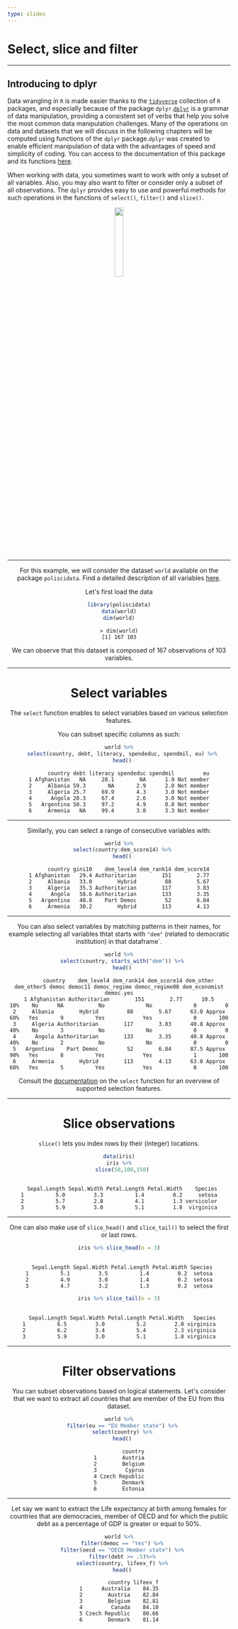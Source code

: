 ```yaml
---
type: slides
---
```


# Select, slice and filter

---

## Introducing to dplyr

Data wrangling in `R` is made easier thanks to the [`tidyverse`](https://www.tidyverse.org/) collection of `R` packages, and especially because of the package `dplyr`.[`dplyr`](https://dplyr.tidyverse.org/) is a grammar of data manipulation, providing a consistent set of verbs that help you solve the most common data manipulation challenges. Many of the operations on data and datasets that we will discuss in the following chapters will be computed using functions of the `dplyr` package.`dplyr` was created to enable efficient manipulation of data with the advantages of speed and simplicity of coding. You can access to the documentation of this package and its functions [here](https://dplyr.tidyverse.org/index.html).

When working with data, you sometimes want to work with only a subset of all variables. Also, you may also want to filter or consider only a subset of all observations. The `dplyr` provides easy to use and powerful methods for such operations in the functions of `select()`, `filter()` and `slice()`.  

<div style="text-align:center"><img src="dplyr_name.jpg" alt=" " width="20%">

---

For this example, we will consider the dataset `world` available on the package `poliscidata`. Find a detailed description of all variables [here](https://rdrr.io/cran/poliscidata/man/world.html).

Let's first load the data 

```r
library(poliscidata)
data(world)
dim(world)
```

```out
> dim(world)
[1] 167 103
 ```

We can observe that this dataset is composed of 167 observations of 103 variables.

---



# Select variables

The `select` function enables to select variables based on various selection features.

You can subset specific columns as such:

```r
world %>%
  select(country, debt, literacy, spendeduc, spendmil, eu) %>%
  head()
```

```out
      country debt literacy spendeduc spendmil         eu
1 Afghanistan   NA     28.1        NA      1.9 Not member
2     Albania 59.3       NA       2.9      2.0 Not member
3     Algeria 25.7     69.9       4.3      3.0 Not member
4      Angola 20.3     67.4       2.6      3.0 Not member
5   Argentina 50.3     97.2       4.9      0.8 Not member
6     Armenia   NA     99.4       3.0      3.3 Not member
 ```
 
---

Similarly, you can select a range of consecutive variables with:
```r
world %>%
  select(country:dem_score14) %>%
  head()
```

```out
      country gini10    dem_level4 dem_rank14 dem_score14
1 Afghanistan   29.4 Authoritarian        151        2.77
2     Albania   33.0        Hybrid         88        5.67
3     Algeria   35.3 Authoritarian        117        3.83
4      Angola   58.6 Authoritarian        133        3.35
5   Argentina   48.8    Part Democ         52        6.84
6     Armenia   30.2        Hybrid        113        4.13
 ```

---
You can also select variables by matching patterns in their names, for example selecting all variables thtat starts with `"dem"` (related to democratic institution) in that dataframe`.


```r
world %>%
  select(country, starts_with("dem")) %>%
  head()
```
```out
      country    dem_level4 dem_rank14 dem_score14 dem_other dem_other5 democ democ11 democ_regime democ_regime08 dem_economist democ.yes
1 Afghanistan Authoritarian        151        2.77      10.5        10%    No      NA           No             No             0         0
2     Albania        Hybrid         88        5.67      63.0 Approx 60%   Yes       9          Yes            Yes             0       100
3     Algeria Authoritarian        117        3.83      40.8 Approx 40%    No       3           No             No             0         0
4      Angola Authoritarian        133        3.35      40.8 Approx 40%    No       2           No             No             0         0
5   Argentina    Part Democ         52        6.84      87.5 Approx 90%   Yes       8          Yes            Yes             1       100
6     Armenia        Hybrid        113        4.13      63.0 Approx 60%   Yes       5          Yes            Yes             0       100
 ```
 
Consult the [documentation](https://dplyr.tidyverse.org/reference/select.html) on the `select` function for an overview of supported selection features.

---


# Slice observations

`slice()` lets you index rows by their (integer) locations.

```r
data(iris)
iris %>%
  slice(50,100,150)
  
```

```out
  Sepal.Length Sepal.Width Petal.Length Petal.Width    Species
1          5.0         3.3          1.4         0.2     setosa
2          5.7         2.8          4.1         1.3 versicolor
3          5.9         3.0          5.1         1.8  virginica

```

---
One can also make use of `slice_head()` and `slice_tail()` to select the first or last rows.

```r
iris %>% slice_head(n = 3)
  
```

```out
  Sepal.Length Sepal.Width Petal.Length Petal.Width Species
1          5.1         3.5          1.4         0.2  setosa
2          4.9         3.0          1.4         0.2  setosa
3          4.7         3.2          1.3         0.2  setosa
```


```r
iris %>% slice_tail(n = 3)
  
```

```out
  Sepal.Length Sepal.Width Petal.Length Petal.Width   Species
1          6.5         3.0          5.2         2.0 virginica
2          6.2         3.4          5.4         2.3 virginica
3          5.9         3.0          5.1         1.8 virginica
```


---

# Filter observations


You can subset observations based on logical statements. Let's consider that we want to extract all countries that are member of the EU from this dataset.


```r
world %>%
  filter(eu == "EU Member state") %>%
  select(country) %>%
  head()
```
```out
         country
1        Austria
2        Belgium
3         Cyprus
4 Czech Republic
5        Denmark
6        Estonia
```
---

Let say we want to extract the Life expectancy at birth among females for countries that are democracies, member of OECD and for which the public debt as a percentage of GDP is greater or equal to 50%.

```r
world %>%
  filter(democ == "Yes") %>%
  filter(oecd == "OECD Member state") %>%
  filter(debt >= .5)%>%
  select(country, lifeex_f) %>%
  head()

```

```out
         country lifeex_f
1      Australia    84.35
2        Austria    82.84
3        Belgium    82.81
4         Canada    84.10
5 Czech Republic    80.66
6        Denmark    81.14
```

